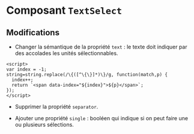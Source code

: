 # Composant `TextSelect`

## Modifications

- Changer la sémantique de la propriété `text` : le texte doit indiquer par des accolades les unités sélectionnables.

~~~
<script>
var index = -1;
string=string.replace(/\{([^\{\}]*)\}/g, function(match,p) {
  index++;
  return `<span data-index="${index}">${p}</span>`;
});
</script>
~~~

- Supprimer la propriété `separator`.

- Ajouter une propriété `single` : booléen qui indique si on peut faire une ou plusieurs sélections.
